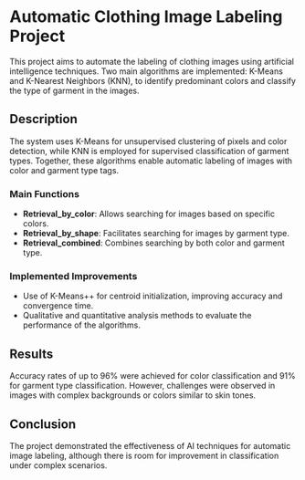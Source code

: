# Automatic Clothing Image Labeling Project

This project aims to automate the labeling of clothing images using artificial intelligence techniques. Two main algorithms are implemented: K-Means and K-Nearest Neighbors (KNN), to identify predominant colors and classify the type of garment in the images.

## Description

The system uses K-Means for unsupervised clustering of pixels and color detection, while KNN is employed for supervised classification of garment types. Together, these algorithms enable automatic labeling of images with color and garment type tags.

### Main Functions

- **Retrieval_by_color**: Allows searching for images based on specific colors.
- **Retrieval_by_shape**: Facilitates searching for images by garment type.
- **Retrieval_combined**: Combines searching by both color and garment type.

### Implemented Improvements

- Use of K-Means++ for centroid initialization, improving accuracy and convergence time.
- Qualitative and quantitative analysis methods to evaluate the performance of the algorithms.

## Results

Accuracy rates of up to 96% were achieved for color classification and 91% for garment type classification. However, challenges were observed in images with complex backgrounds or colors similar to skin tones.

## Conclusion

The project demonstrated the effectiveness of AI techniques for automatic image labeling, although there is room for improvement in classification under complex scenarios.

